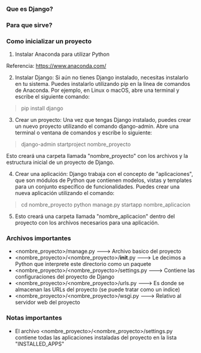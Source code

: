 ### Que es Django? ###

### Para que sirve? ###

### Como inicializar un proyecto ###
1. Instalar Anaconda para utilizar Python

Referencia: https://www.anaconda.com/

2. Instalar Django: Si aún no tienes Django instalado, necesitas instalarlo en tu sistema. Puedes instalarlo utilizando pip en la línea de comandos de Anaconda. Por ejemplo, en Linux o macOS, abre una terminal y escribe el siguiente comando:

> pip install django

3. Crear un proyecto: Una vez que tengas Django instalado, puedes crear un nuevo proyecto utilizando el comando django-admin. Abre una terminal o ventana de comandos y escribe lo siguiente:

> django-admin startproject nombre_proyecto

Esto creará una carpeta llamada "nombre_proyecto" con los archivos y la estructura inicial de un proyecto de Django.

4. Crear una aplicación: Django trabaja con el concepto de "aplicaciones", que son módulos de Python que contienen modelos, vistas y templates para un conjunto específico de funcionalidades. Puedes crear una nueva aplicación utilizando el comando:

> cd nombre_proyecto
> python manage.py startapp nombre_aplicacion

5. Esto creará una carpeta llamada "nombre_aplicacion" dentro del proyecto con los archivos necesarios para una aplicación.

### Archivos importantes ###
- <nombre_proyecto>/manage.py ---> Archivo basico del proyecto
- <nombre_proyecto>/<nombre_proyecto>/__init__.py ---> Le decimos a Python que interprete este directorio como un paquete
- <nombre_proyecto>/<nombre_proyecto>/settings.py ---> Contiene las configuraciones del proyecto de Django
- <nombre_proyecto>/<nombre_proyecto>/urls.py ---> Es donde se almacenan las URLs del proyecto (se puede tratar como un indice)
- <nombre_proyecto>/<nombre_proyecto>/wsgi.py ---> Relativo al servidor web del proyecto

### Notas importantes
- El archivo <nombre_proyecto>/<nombre_proyecto>/settings.py contiene todas las aplicaciones instaladas del proyecto en la lista "INSTALLED_APPS"